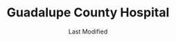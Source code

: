---
layout: location-page
date: Last Modified
description: "Local COVID-19 testing is available at Guadalupe County Hospital in Santa Rosa, New Mexico, USA."
permalink: "locations/new-mexico/santa-rosa/guadalupe-county-hospital/"
tags:
  - locations
  - new-mexico
title: Guadalupe County Hospital
uniqueName: guadalupe-county-hospital
state: New Mexico
stateAbbr: NM
hood: "Guadalupe County"
address: "117 Camino De Vida #100"
city: "Santa Rosa"
zip: "88435"
zipsNearby: "87711 88417 88321 88119 88421 88121 87724 87701 88427 87731 87070 88431 87560 87538 88435 87569 88134 88439 88401 88416 88433 88353 87583 87750 87753 88136" 
mapUrl: "http://maps.apple.com/?q=Guadalupe+County+Hospital&address=117+Camino+De+Vida+100,Santa+Rosa,New+Mexico,88435"
locationType: Walk-in
phone: "575-472-3417"
website: "https://www.gchnm.org/"
onlineBooking: undefined
closed: undefined
closedUpdate: April 22nd, 2020
notes: "By appointment only. Requires phone screen."
days: Contact for hours of operation.
ctaMessage: Learn more
ctaUrl: "https://www.gchnm.org/"
---